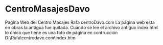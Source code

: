 # CentroMasajesDavo
Pagina Web del Centro Masajes Rafa centroDavo.com
La página web esta en obras la antigua fue quitada. Cuando se lee el archivo antiguo index.html lo único que tiene es una foto de página en contrucción D:\Rafa\centrodavo.com\index.htm
